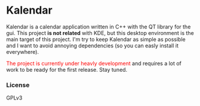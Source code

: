 # Kalendar

Kalendar is a calendar application written in C++ with the QT library for the gui. This project **is not related** with KDE, but this desktop environment is the main target of this project. I'm try to keep Kalendar as simple as possible and I want to avoid annoying dependencies (so you can easly install it everywhere).

<font color="#FF0000">The project is currently under heavly development</font> and requires a lot of work to be ready for the first release. Stay tuned.


### License
GPLv3